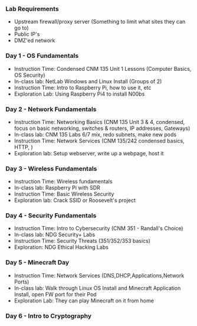 ### Lab Requirements

- Upstream firewall/proxy server (Something to limit what sites they can go to)
- Public IP's
- DMZ'ed network

### Day 1 - OS Fundamentals

- Instruction Time:  Condensed CNM 135 Unit 1 Lessons (Computer Basics, OS Security)
- In-class lab:  NetLab Windows and Linux Install (Groups of 2)
- Instruction Time:  Intro to Raspberry Pi, how to use it, etc
- Exploration Lab:  Using Raspberry Pi4 to install N00bs 

### Day 2 - Network Fundamentals

- Instruction Time:  Networking Basics (CNM 135 Unit 3 & 4, condensed, focus on basic networking, switches & routers, IP addresses, Gateways)
- In-class lab:  CNM 135 Labs 6/7 mix, redo subnets, make new pods
- Instruction Time:  Network Services (CNM 135/242 condensed basics, HTTP, )
- Exploration lab:  Setup webserver, write up a webpage, host it

### Day 3 - Wireless Fundamentals

- Instruction Time:  Wireless fundamentals
- In-class lab:  Raspberry Pi with SDR
- Instruction Time:  Basic Wireless Security
- Exploration lab:  Crack SSID or Roosevelt's project

### Day 4 - Security Fundamentals

- Instruction Time:  Intro to Cybersecurity (CNM 351 - Randall's Choice)
- In-class lab:  NDG Security+ Labs
- Instruction Time:  Security Threats (351/352/353 basics)
- Exploration:  NDG Ethical Hacking Labs

### Day 5 - Minecraft Day

- Instruction Time:  Network Services (DNS,DHCP,Applications,Network Ports)
- In-class lab:  Walk through Linux OS Install and Minecraft Application Install, open FW port for their Pod
- Exploration Lab:  They can play Minecraft on it from home



### Day 6 - Intro to Cryptography

